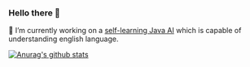 ### Hello there 👋

🔭 I’m currently working on a [self-learning Java AI](https://github.com/namespace-media/yamazaki) which is capable of understanding english language.

[![Anurag's github stats](https://github-readme-stats.vercel.app/api?username=shinixsensei-dev&show_icons=true&theme=radical)](https://github.com/anuraghazra/github-readme-stats)


